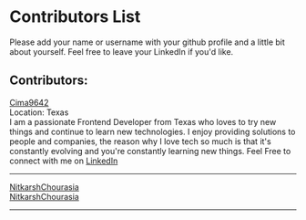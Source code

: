 # Contributors List

Please add your name or username with your github profile and a little bit about yourself. Feel free to leave your LinkedIn if you'd like.

## Contributors:

[Cima9642](https://github.com/Cima9642) <br>
Location: Texas <br>
I am a passionate Frontend Developer from Texas who loves to try new things and continue to learn new technologies. I enjoy providing solutions to people and companies, the reason why I love tech so much is that it's constantly evolving and you're constantly learning new things. Feel Free to connect with me on [LinkedIn](https://www.linkedin.com/in/carlosfxv/)<br>

---

[NitkarshChourasia](https://github.com/NitkarshChourasia)  
[NitkarshChourasia](https://nitkarshchourasia.github.io/)  




---
